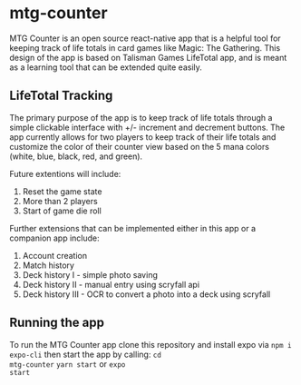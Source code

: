 # mtg-counter

MTG Counter is an open source react-native app that is a helpful tool for keeping track of life totals in card games like Magic: The Gathering. This design of the app is based on Talisman Games LifeTotal app, and is meant as a learning tool that can be extended quite easily.

## LifeTotal Tracking

The primary purpose of the app is to keep track of life totals through a simple clickable interface with +/- increment and decrement buttons. The app currently allows for two players to keep track of their life totals and customize the color of their counter view based on the 5 mana colors (white, blue, black, red, and green).

Future extentions will include:

1. Reset the game state
2. More than 2 players
3. Start of game die roll

Further extensions that can be implemented either in this app or a companion app include:

1. Account creation
2. Match history
3. Deck history I - simple photo saving
4. Deck history II - manual entry using scryfall api
5. Deck history III - OCR to convert a photo into a deck using scryfall

## Running the app

To run the MTG Counter app clone this repository and install expo via
<code>npm i expo-cli</code>
then start the app by calling:
<code>cd mtg-counter</code>
<code>yarn start</code>
or
<code>expo start</code>
